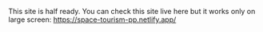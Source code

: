 This site is half ready. You can check this site live here but it works only on large screen: https://space-tourism-pp.netlify.app/

